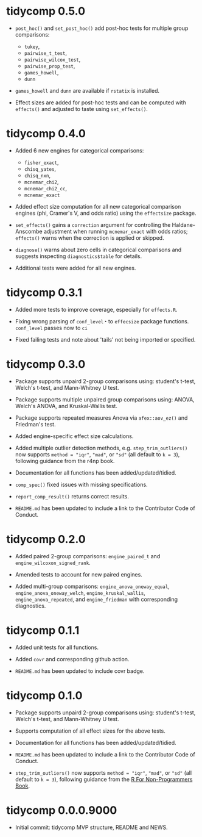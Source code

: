 # tidycomp 0.5.0

-   `post_hoc()` and `set_post_hoc()` add post-hoc tests for multiple group comparisons:

    -   `tukey`,
    -   `pairwise_t_test`,
    -   `pairwise_wilcox_test`,
    -   `pairwise_prop_test`,
    -   `games_howell`,
    -   `dunn`

-   `games_howell` and `dunn` are available if `rstatix` is installed.

-   Effect sizes are added for post-hoc tests and can be computed with `effects()` and adjusted to taste using `set_effects()`.

# tidycomp 0.4.0

-   Added 6 new engines for categorical comparisons:

    -   `fisher_exact`,
    -   `chisq_yates`,
    -   `chisq_nxn`,
    -   `mcnemar_chi2`,
    -   `mcnemar_chi2_cc`,
    -   `mcnemar_exact`

-   Added effect size computation for all new categorical comparison engines (phi, Cramer's V, and odds ratio) using the `effectsize` package.

-   `set_effects()` gains a `correction` argument for controlling the Haldane-Anscombe adjustment when running `mcnemar_exact` with odds ratios; `effects()` warns when the correction is applied or skipped.

-   `diagnose()` warns about zero cells in categorical comparisons and suggests inspecting `diagnostics$table` for details.

-   Additional tests were added for all new engines.

# tidycomp 0.3.1

-   Added more tests to improve coverage, especially for `effects.R`.

-   Fixing wrong parsing of `conf_level`◔ to `effecsize` package functions. `conf_level` passes now to `ci`

-   Fixed failing tests and note about 'tails' not being imported or specified.

# tidycomp 0.3.0

-   Package supports unpaird 2-group comparisons using: student's t-test, Welch's t-test, and Mann-Whitney U test.

-   Package supports multiple unpaired group comparisons using: ANOVA, Welch's ANOVA, and Kruskal-Wallis test.

-   Package supports repeated measures Anova via `afex::aov_ez()` and Friedman's test.

-   Added engine-specific effect size calculations.

-   Added multiple outlier detection methods, e.g. `step_trim_outliers()` now supports `method = "iqr"`, `"mad"`, or `"sd"` (all default to `k = 3`), following guidance from the r4np book.

-   Documentation for all functions has been added/updated/tidied.

-   `comp_spec()` fixed issues with missing specifications.

-   `report_comp_result()` returns correct results.

-   `README.md` has been updated to include a link to the Contributor Code of Conduct.

# tidycomp 0.2.0

-   Added paired 2-group comparisons: `engine_paired_t` and `engine_wilcoxon_signed_rank`.

-   Amended tests to account for new paired engines.

-   Added multi-group comparisons: `engine_anova_oneway_equal`, `engine_anova_oneway_welch`, `engine_kruskal_wallis`, `engine_anova_repeated`, and `engine_friedman` with corresponding diagnostics.

# tidycomp 0.1.1

-   Added unit tests for all functions.

-   Added `covr` and corresponding github action.

-   `README.md` has been updated to include covr badge.

# tidycomp 0.1.0

-   Package supports unpaird 2-group comparisons using: student's t-test, Welch's t-test, and Mann-Whitney U test.

-   Supports computation of all effect sizes for the above tests.

-   Documentation for all functions has been added/updated/tidied.

-   `README.md` has been updated to include a link to the Contributor Code of Conduct.

-   `step_trim_outliers()` now supports `method = "iqr"`, `"mad"`, or `"sd"` (all default to `k = 3`), following guidance from the [R For Non-Programmers Book](https://r4np.com).

# tidycomp 0.0.0.9000

-   Initial commit: tidycomp MVP structure, README and NEWS.